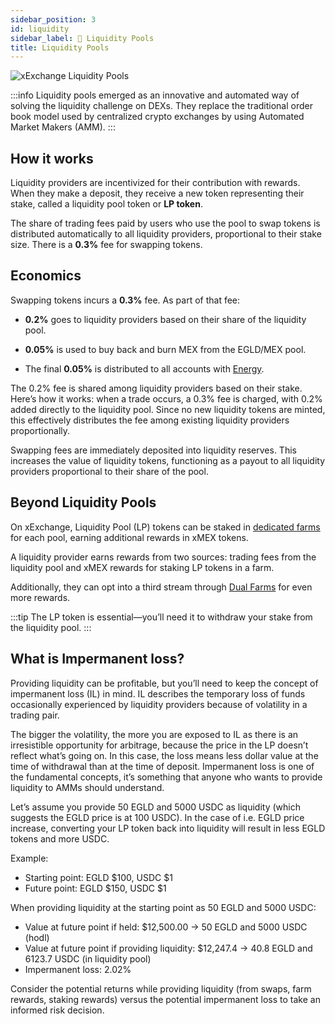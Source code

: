```yaml
---
sidebar_position: 3
id: liquidity
sidebar_label: 🌊 Liquidity Pools
title: Liquidity Pools
---
```


[comment]: # (mx-context-auto)
<img src="/docs/features/pools-header_1x.webp" alt="xExchange Liquidity Pools" />

:::info
Liquidity pools emerged as an innovative and automated way of solving the liquidity challenge on DEXs. They replace the traditional order book model used by centralized crypto exchanges by using Automated Market Makers (AMM).
:::

## How it works
Liquidity providers are incentivized for their contribution with rewards. When they make a deposit, they receive a new token representing their stake, called a liquidity pool token or **LP token**.

The share of trading fees paid by users who use the pool to swap tokens is distributed automatically to all liquidity providers, proportional to their stake size. There is a **0.3%** fee for swapping tokens.

## Economics

Swapping tokens incurs a **0.3%** fee. As part of that fee:
- **0.2%** goes to liquidity providers based on their share of the liquidity pool.

- **0.05%** is used to buy back and burn MEX from the EGLD/MEX pool.

- The final **0.05%** is distributed to all accounts with [Energy](/xmex-and-energy/what-is-energy.md).

The 0.2% fee is shared among liquidity providers based on their stake. Here’s how it works: when a trade occurs, a 0.3% fee is charged, with 0.2% added directly to the liquidity pool. Since no new liquidity tokens are minted, this effectively distributes the fee among existing liquidity providers proportionally.

Swapping fees are immediately deposited into liquidity reserves. This increases the value of liquidity tokens, functioning as a payout to all liquidity providers proportional to their share of the pool.

## Beyond Liquidity Pools

On xExchange, Liquidity Pool (LP) tokens can be staked in [dedicated farms](/xexchange-products/yield-farming.md) for each pool, earning additional rewards in xMEX tokens.

A liquidity provider earns rewards from two sources: trading fees from the liquidity pool and xMEX rewards for staking LP tokens in a farm.

Additionally, they can opt into a third stream through [Dual Farms](/xexchange-products/dual-farms.md) for even more rewards.

:::tip
The LP token is essential—you’ll need it to withdraw your stake from the liquidity pool.
:::

[comment]: # (mx-context-auto)

## What is Impermanent loss?

Providing liquidity can be profitable, but you’ll need to keep the concept of impermanent loss (IL) in mind. IL describes the temporary loss of funds occasionally experienced by liquidity providers because of volatility in a trading pair.

The bigger the volatility, the more you are exposed to IL as there is an irresistible opportunity for arbitrage, because the price in the LP doesn’t reflect what’s going on. In this case, the loss means less dollar value at the time of withdrawal than at the time of deposit. Impermanent loss is one of the fundamental concepts, it’s something that anyone who wants to provide liquidity to AMMs should understand.

Let’s assume you provide 50 EGLD and 5000 USDC as liquidity (which suggests the EGLD price is at 100 USDC). In the case of i.e. EGLD price increase, converting your LP token back into liquidity will result in less EGLD tokens and more USDC.

Example:

- Starting point: EGLD $100, USDC $1
- Future point: EGLD $150, USDC $1

When providing liquidity at the starting point as 50 EGLD and 5000 USDC:

- Value at future point if held: $12,500.00 → 50 EGLD and 5000 USDC (hodl)
- Value at future point if providing liquidity: $12,247.4 → 40.8 EGLD and 6123.7 USDC (in liquidity pool)
- Impermanent loss: 2.02%

Consider the potential returns while providing liquidity (from swaps, farm rewards, staking rewards) versus the potential impermanent loss to take an informed risk decision.
